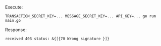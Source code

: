 Execute:

```shell
TRANSACTION_SECRET_KEY=... MESSAGE_SECRET_KEY=... API_KEY=... go run main.go
```

Response:

```text
received 403 status: &{[{70 Wrong signature }]}
```